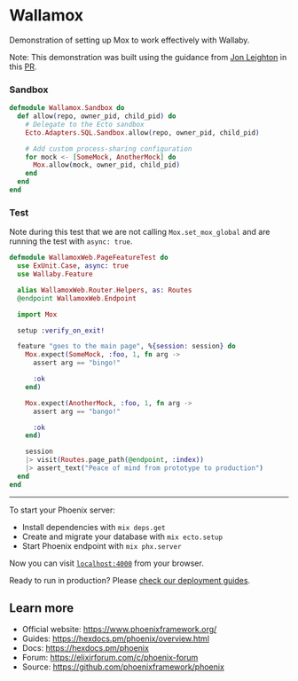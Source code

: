 # Wallamox

Demonstration of setting up Mox to work effectively with Wallaby.

Note: This demonstration was built using the guidance from [Jon Leighton](https://github.com/jonleighton) in this [PR](https://github.com/elixir-wallaby/wallaby/pull/592).

### Sandbox

```elixir
defmodule Wallamox.Sandbox do
  def allow(repo, owner_pid, child_pid) do
    # Delegate to the Ecto sandbox
    Ecto.Adapters.SQL.Sandbox.allow(repo, owner_pid, child_pid)

    # Add custom process-sharing configuration
    for mock <- [SomeMock, AnotherMock] do
      Mox.allow(mock, owner_pid, child_pid)
    end
  end
end
```

### Test

Note during this test that we are not calling `Mox.set_mox_global` and are running the test with `async: true`.

```elixir
defmodule WallamoxWeb.PageFeatureTest do
  use ExUnit.Case, async: true
  use Wallaby.Feature

  alias WallamoxWeb.Router.Helpers, as: Routes
  @endpoint WallamoxWeb.Endpoint

  import Mox

  setup :verify_on_exit!

  feature "goes to the main page", %{session: session} do
    Mox.expect(SomeMock, :foo, 1, fn arg ->
      assert arg == "bingo!"

      :ok
    end)

    Mox.expect(AnotherMock, :foo, 1, fn arg ->
      assert arg == "bango!"

      :ok
    end)

    session
    |> visit(Routes.page_path(@endpoint, :index))
    |> assert_text("Peace of mind from prototype to production")
  end
end
```
---

To start your Phoenix server:

  * Install dependencies with `mix deps.get`
  * Create and migrate your database with `mix ecto.setup`
  * Start Phoenix endpoint with `mix phx.server`

Now you can visit [`localhost:4000`](http://localhost:4000) from your browser.

Ready to run in production? Please [check our deployment guides](https://hexdocs.pm/phoenix/deployment.html).

## Learn more

  * Official website: https://www.phoenixframework.org/
  * Guides: https://hexdocs.pm/phoenix/overview.html
  * Docs: https://hexdocs.pm/phoenix
  * Forum: https://elixirforum.com/c/phoenix-forum
  * Source: https://github.com/phoenixframework/phoenix
